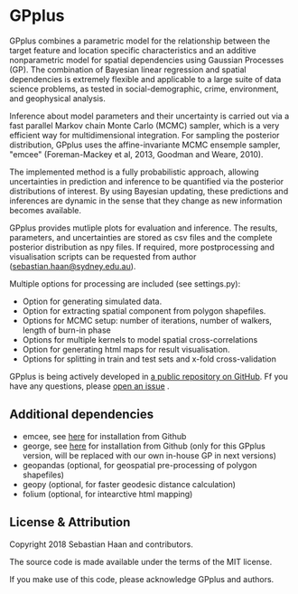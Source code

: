 # GPplus
GPplus combines a parametric model for the relationship between the target feature and location specific characteristics and an additive nonparametric model for spatial dependencies using Gaussian Processes (GP). The combination of Bayesian linear regression and spatial dependencies is extremely flexible and applicable to a large suite of data science problems, as tested in social-demographic, crime, environment, and geophysical analysis. 

Inference about model parameters and their uncertainty is carried out via a fast parallel Markov chain Monte Carlo (MCMC) sampler, which is a very efficient way for multidimensional integration. For sampling the posterior distribution, GPplus uses the affine-invariante MCMC ensemple sampler, "emcee" (Foreman-Mackey et al, 2013, Goodman and Weare, 2010).

The implemented method is a fully probabilistic approach, allowing uncertainties in prediction and inference to be quantified via the posterior distributions of interest. By using Bayesian updating, these predictions and inferences are dynamic in the sense that they change as new information becomes available. 

GPplus provides mutliple plots for evaluation and inference. The results, parameters, and uncertainties are stored as csv files and the complete posterior distribution as npy files. If required, more postprocessing and visualisation scripts can be requested from author (sebastian.haan@sydney.edu.au).

Multiple options for processing are included (see settings.py):
 * Option for generating simulated data.
 * Option for extracting spatial component from polygon shapefiles.
 * Options for MCMC setup: number of iterations, number of walkers, length of burn-in phase
 * Options for multiple kernels to model spatial cross-correlations
 * Option for generating html maps for result visualisation.
 * Options for splitting in train and test sets and x-fold cross-validation

GPplus is being actively developed in [a public repository on GitHub](https://github.com/sebhaan/GPplus). Ff you have any questions, please [open an issue](https://github.com/sebhaan/GPplus/issues) .

Additional dependencies
---------------------

* emcee, see [here](https://github.com/dfm/emcee.git) for installation from Github
* george, see [here](https://github.com/dfm/george.git) for installation from Github (only for this GPplus version, will be replaced with our own in-house GP in next versions)
* geopandas (optional, for geospatial pre-processing of polygon shapefiles)
* geopy (optional, for faster geodesic distance calculation)
* folium (optional, for intearctive html mapping)

License & Attribution
---------------------

Copyright 2018 Sebastian Haan and contributors.

The source code is made available under the terms of the MIT license.

If you make use of this code, please acknowledge GPplus and authors.
